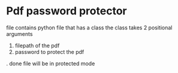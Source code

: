 # Pdf password protector
file contains python file that has a class
the class takes 2 positional arguments

1. filepath of the pdf 
2. password to protect the pdf


. done
file will be in protected mode

